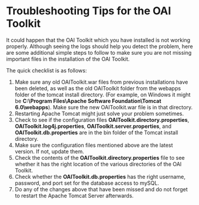 # Troubleshooting Tips for the OAI Toolkit #

It could happen that the OAI Toolkit which you have installed is not working properly. Although seeing the logs should help you detect the problem, here are some additional simple steps to follow to make sure you are not missing important files in the installation of the OAI Toolkit.

The quick checklist is as follows:
  1. Make sure any old OAIToolkit.war files from previous installations have been deleted, as well as the old OAIToolkit folder from the webapps folder of the tomcat install directory. (For example, on Windows it might be **C:\Program Files\Apache Software Foundation\Tomcat 6.0\webapps**). Make sure the new OAIToolkit.war file is in that directory.
  1. Restarting Apache Tomcat might just solve your problem sometimes.
  1. Check to see if the configuration files **OAIToolkit.directory.properties**, **OAIToolkit.log4j.properties**, **OAIToolkit.server.properties**, and **OAIToolkit.db.properties** are in the bin folder of the Tomcat install directory.
  1. Make sure the configuration files mentioned above are the latest version. If not, update them.
  1. Check the contents of the **OAIToolkit.directory.properties** file to see whether it has the right location of the various directories of the OAI Toolkit.
  1. Check whether the **OAIToolkit.db.properties** has the right username, password, and port set for the database access to mySQL.
  1. Do any of the changes above that have been missed and do not forget to restart the Apache Tomcat Server afterwards.